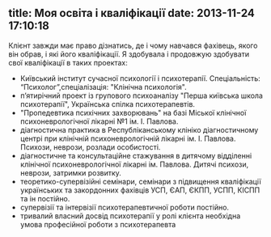 title: Моя освіта і кваліфікації
date: 2013-11-24 17:10:18
---

Клієнт завжди має право дізнатись, де і чому навчався фахівець, якого він обрав, і які його кваліфікації. Я здобувала  і продовжую здобувати свої кваліфікації в таких проектах:

* Київський  інститут сучасної психології і психотерапії. Спеціальність: “Психолог”,спеціалізація: "Клінічна психологія".
* п’ятирічний  проект із групового психоаналізу "Перша  київська школа психотерапії", Українська спілка психотерапевтів.
* "Пропедевтика  психічних  захворювань" на базі Міської клінічної психоневрологічної лікарні №1 ім. І. Павлова.
* діагностична  практика  в  Республіканському  клініко діагностичному  центрі  при клінічній  психоневрологічній  лікарні  ім.  І.  Павлова.  Психози,  неврози,  розлади особистості.
* діагностичне  та  консультаційне  стажування  в  дитячому  відділенні  клінічної психоневрологічної лікарні ім. Павлова. Дитячі психози, неврози, затримки розвитку.
* теоретико-супервізійні семінари, семінари з  підвищення кваліфікації українських та закордонних фахівців УСП, ЄАП, ЄКПП, УСПП, КІСПП та ін постійно.
* супервізії та інтервізії психотерапевтичної роботи постійно.
* тривалий власний досвід психотерапії у ролі клієнта необхідна умова професійної роботи з психотерапевта